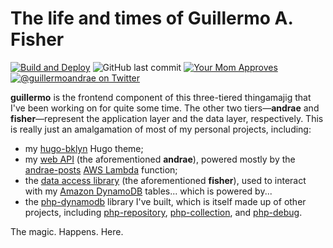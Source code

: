 # The life and times of Guillermo A. Fisher
[![Build and Deploy](https://img.shields.io/github/workflow/status/guillermoandrae/guillermo/build-and-deploy?style=flat-square)](https://github.com/guillermoandrae/guillermo/actions/workflows/deploy.yaml) ![GitHub last commit](https://img.shields.io/github/last-commit/guillermoandrae/guillermo.svg?style=flat-square) [![Your Mom Approves](https://img.shields.io/badge/approved%20by-your%20mom-green.svg?style=flat-square)](https://guillermoandraefisher.com) [![@guillermoandrae on Twitter](http://img.shields.io/badge/twitter-%40guillermoandrae-blue.svg?style=flat-square)](https://twitter.com/guillermoandrae)

**guillermo** is the frontend component of this three-tiered thingamajig that I've been working on for quite some time. The other two tiers—**andrae** and **fisher**—represent the application layer and the data layer, respectively. This is really just an amalgamation of most of my personal projects, including:
- my [hugo-bklyn](https://github.com/guillermoandrae/hugo-bklyn) Hugo theme;
- my [web API](https://api.guillermoandraefisher.com) (the aforementioned **andrae**), powered mostly by the [andrae-posts](https://github.com/guillermoandrae/andrae-posts) [AWS Lambda](https://aws.amazon.com/lambda) function;
- the [data access library](https://github.com/guillermoandrae/fisher) (the aforementioned **fisher**), used to interact with my [Amazon DynamoDB](https://aws.amazon.com/dynamodb) tables... which is powered by...
- the [php-dynamodb](https://github.com/guillermoandrae/php-dynamodb) library I've built, which is itself made up of other projects, including [php-repository](https://github.com/guillermoandrae/php-dynamodb), [php-collection](ttps://github.com/guillermoandrae/php-collection), and [php-debug](https://github.com/guillermoandrae/php-debug).

The magic. Happens. Here.

